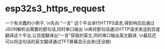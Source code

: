 # esp32s3_https_request
一个有点蠢的小例子,
\n先向 "一言" 这个平台进行HTTPS请求,得到响应后通过JSON解析出需要的那句话,同时串口输出
\n再将那句话通过HTTP请求发送到百度翻译这个平台,让百度翻译出"一言"获取的英文,同时串口输出英文翻译,
\n最后还可以将这句话的英文翻译通过TFT屏幕显示出来(还没做)
